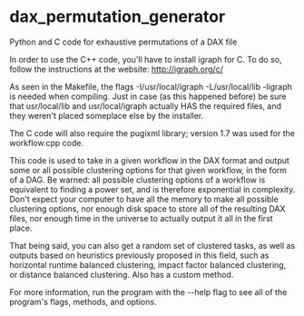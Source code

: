 # dax_permutation_generator
Python and C code for exhaustive permutations of a DAX file


In order to use the C++ code, you'll have to install igraph for C. To do so, follow the instructions at the website:
http://igraph.org/c/ 

As seen in the Makefile, the flags -I/usr/local/igraph -L/usr/local/lib -ligraph  is needed when compiling. 
Just in case (as this happened before) be sure that usr/local/lib and usr/local/igraph actually HAS the required files,
and they weren't placed someplace else by the installer.

The C code will also require the pugixml library; version 1.7 was used for the workflow.cpp code.


This code is used to take in a given workflow in the DAX format and output some or all possible clustering options
for that given workflow, in the form of a DAG. Be warned: all possible clustering options of a workflow is equivalent
to finding a power set, and is therefore exponential in complexity. Don't expect your computer to have all the 
memory to make all possible clustering options, nor enough disk space to store all of the resulting DAX files,
nor enough time in the universe to actually output it all in the first place.

That being said, you can also get a random set of clustered tasks, as well as outputs based on heuristics previously proposed
in this field, such as horizontal runtime balanced clustering, impact factor balanced clustering, or distance balanced clustering.
Also has a custom method.

For more information, run the program with the --help flag to see all of the program's flags, methods, and options.
